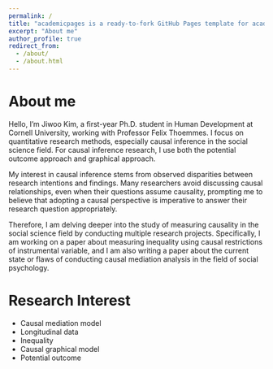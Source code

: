```yaml
---
permalink: /
title: "academicpages is a ready-to-fork GitHub Pages template for academic personal websites"
excerpt: "About me"
author_profile: true
redirect_from: 
  - /about/
  - /about.html
---
```


# About me
Hello, I’m Jiwoo Kim, a first-year Ph.D. student in Human Development at Cornell University, working with Professor Felix Thoemmes. I focus on quantitative research methods, especially causal inference in the social science field. For causal inference research, I use both the potential outcome approach and graphical approach. 

My interest in causal inference stems from observed disparities between research intentions and findings. Many researchers avoid discussing causal relationships, even when their questions assume causality, prompting me to believe that adopting a causal perspective is imperative to answer their research question appropriately.

Therefore, I am delving deeper into the study of measuring causality in the social science field by conducting multiple research projects. Specifically, I am working on a paper about measuring inequality using causal restrictions of instrumental variable, and I am also writing a paper about the current state or flaws of conducting causal mediation analysis in the field of social psychology. 

Research Interest
======
* Causal mediation model
* Longitudinal data
* Inequality
* Causal graphical model
* Potential outcome


